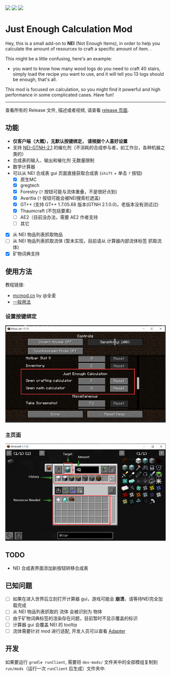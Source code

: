 [![][1]][3] [![][2]][3] [![][4]][5]

# Just Enough Calculation Mod

Hey, this is a small add-on to **NEI** (Not Enough Items), in
order to help you calculate the amount of resources to craft a specific amount of item. .

This might be a little confusing, here's an example:

- you want to know how many wood logs do you need to craft 40 stairs, simply load the recipe you want to use, and it will
  tell you 13 logs should be enough, that's all.

This mod is focused on calculation, so you might find it powerful and high performance in some complicated cases. Have fun!

---

查看所有的 Release 文件, 描述或者视频, 请查看 [release 页面](https://minecraft.curseforge.com/projects/just-enough-calculation).

## 功能

- **仅客户端（大概），无默认按键绑定， 请根据个人喜好设置**
- 支持 [NEI-GTNH-2.1](https://github.com/GTNewHorizons/NotEnoughItems) 的催化剂（不消耗的合成参与者，如工作台，各种机器之类的）
- 合成表的输入、输出和催化剂 无数量限制
- 数学计算器
- 可以从 NEI 合成表 gui 页面直接获取合成表 (`shift` + 单击 `?` 按钮)
  - [x] 原生MC
  - [x] gregtech
  - [x] Forestry (`?` 按钮可能与流体重叠，不是很好点到)
  - [x] Avaritia (`?` 按钮可能会被NEI搜索栏遮盖)
  - [x] GT++ (支持 GT++ 1.7.05.68 版本(GTNH 2.1.0.0)，老版本没有测试过)
  - [x] Thaumcraft (不包括要素)
  - [ ] AE2（目前没办法，需要 AE2 作者支持
  - [ ] 其它
- [x] 从 NEI 物品列表抓取物品
- [ ] 从 NEI 物品列表抓取流体 (暂未实现，目前请从 计算器内部流体标签 抓取流体)
- [x] 矿物词典支持

## 使用方法

教程链接:
- [mcmod.cn](https://www.mcmod.cn/post/1650.html) by @全麦
- [一般用法](https://github.com/Towdium/JustEnoughCalculation/issues/85)


### **设置按键绑定**
![setup keybinding](docs/setup_keybinding.png)

### 主页面
![main page](docs/main_page.png)


## TODO

- NEI 合成表界面添加新按钮转移合成表

## 已知问题

- [ ] 如果在进入世界后立刻打开计算器 gui，游戏可能会 **崩溃**，请等待NEI完全加载完成
- [ ] 从 NEI 物品列表抓取的 流体 会被识别为 物体
- [ ] 由于矿物词典标签的渲染存在问题，目前暂时不显示覆盖的标识
- [ ] 计算器 gui 会覆盖 NEI 的 tooltip
- [ ] 流体需要针对 mod 进行适配, 开发人员可以查看 [Adapter](./src/main/java/me/towdium/jecalculation/nei/Adapter.java)

## 开发

如果要运行 `gradle runClient`, 需要将 `dev-mods/` 文件夹中的全部模组复制到 `run/mods`（运行一次 `runClient` 后生成）文件夹中.

[1]: http://cf.way2muchnoise.eu/full_just-enough-calculation_downloads.svg

[2]: http://cf.way2muchnoise.eu/versions/just-enough-calculation.svg

[3]: https://minecraft.curseforge.com/projects/just-enough-calculation

[4]: https://img.shields.io/discord/517485644163973120.svg?logo=discord

[5]: https://discord.gg/M3fNfTW

[6]: https://github.com/GTNewHorizons/NotEnoughItems